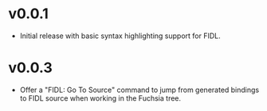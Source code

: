 # v0.0.1

- Initial release with basic syntax highlighting support for FIDL.

# v0.0.3

 - Offer a "FIDL: Go To Source" command to jump from generated bindings to FIDL source when working in the Fuchsia tree.